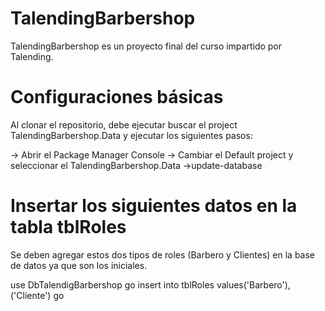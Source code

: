 # TalendingBarbershop
TalendingBarbershop es un proyecto final del curso impartido por Talending.

# Configuraciones básicas
Al clonar el repositorio, debe ejecutar buscar el project TalendingBarbershop.Data y ejecutar los siguientes pasos:

-> Abrir el Package Manager Console
-> Cambiar el Default project y seleccionar el TalendingBarbershop.Data
->update-database

# Insertar los siguientes datos en la tabla tblRoles

Se deben agregar estos dos tipos de roles (Barbero y Clientes) en la base de datos ya que son los iniciales.

use DbTalendigBarbershop
go
insert into tblRoles values('Barbero'),('Cliente')
go